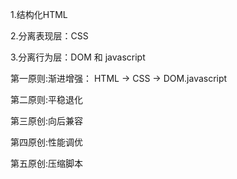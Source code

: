 1.结构化HTML

2.分离表现层：CSS

3.分离行为层：DOM 和 javascript




第一原则:渐进增强： HTML -> CSS -> DOM.javascript

第二原则:平稳退化

第三原创:向后兼容

第四原创:性能调优

第五原创:压缩脚本

